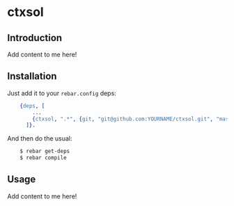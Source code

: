 # ctxsol


## Introduction

Add content to me here!


## Installation

Just add it to your ``rebar.config`` deps:

```erlang
    {deps, [
        ...
        {ctxsol, ".*", {git, "git@github.com:YOURNAME/ctxsol.git", "master"}}
      ]}.
```

And then do the usual:

```bash
    $ rebar get-deps
    $ rebar compile
```


## Usage

Add content to me here!
